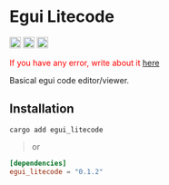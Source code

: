 # Egui Litecode

[<img alt="github" src="https://img.shields.io/badge/github-hrykr%2Fegui--litecode-blue?logo=github&label=github&link=https%3A%2F%2Fgithub.com%2Fhrykr%2Fegui-litecode" height="20">](https://github.com/hrykr/egui-litecode)
[<img alt="crates.io" src="https://img.shields.io/crates/v/egui_litecode?logo=rust" height="20">](https://crates.io/crates/egui_litecode)
[<img alt="crates.io" src="https://img.shields.io/docsrs/egui_litecode?logo=docs.rs&label=docs.rs" height="20">](https://docs.rs/egui_litecode/)

<span style="color: red;">If you have any error, write about it [here](https://github.com/hrykr/egui-litecode/issues)</span>

Basical egui code editor/viewer.

## Installation

`cargo add egui_litecode`
> or
```toml
[dependencies]
egui_litecode = "0.1.2"
```
